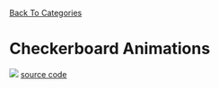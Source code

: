 [Back To Categories](https://github.com/qzpimae/Animations/tree/main#readme)

# Checkerboard Animations

![](infinity.gif)
[source code](https://github.com/qzpimae/Animations/tree/main/Dec2019-Jan2020/check/rainbow_infinity_pill.js)

<p>&nbsp<p><p>&nbsp<p>